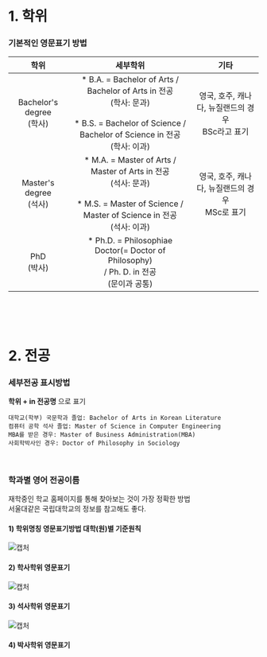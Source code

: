 # 1. 학위
### 기본적인 영문표기 방법
|학위|세부학위|기타|
|:--:|:--:|:--:|
|Bachelor's degree<br>(학사)|* B.A. = Bachelor of Arts / Bachelor of Arts in 전공<br>(학사: 문과)<br><br>* B.S. = Bachelor of Science / Bachelor of Science in 전공<br>(학사: 이과)|영국, 호주, 캐나다, 뉴질랜드의 경우<br>BSc라고 표기|
|Master's degree<br>(석사)|* M.A. = Master of Arts / Master of Arts in 전공<br>(석사: 문과)<br><br>* M.S. = Master of Science / Master of Science in 전공<br>(석사: 이과)|영국, 호주, 캐나다, 뉴질랜드의 경우<br>MSc로 표기|
|PhD<br>(박사)|* Ph.D. = Philosophiae Doctor(= Doctor of Philosophy) <br>/ Ph. D. in 전공<br>(문이과 공통)|

<br><br><br>


# 2. 전공
### 세부전공 표시방법 
**학위 + in 전공명** 으로 표기
```
대학교(학부) 국문학과 졸업: Bachelor of Arts in Korean Literature
컴퓨터 공학 석사 졸업: Master of Science in Computer Engineering
MBA를 받은 경우: Master of Business Administration(MBA)
사회학박사인 경우: Doctor of Philosophy in Sociology
```

<br>

### 학과별 영어 전공이름
재학중인 학교 홈페이지를 통해 찾아보는 것이 가장 정확한 방법<br>
서울대같은 국립대학교의 정보를 참고해도 좋다.

#### 1) 학위명칭 영문표기방법 대학(원)별 기준원칙
![캡처](https://user-images.githubusercontent.com/38516906/61325175-159cef80-a84f-11e9-939a-b23f59d7ed64.PNG)

#### 2) 학사학위 영문표기
![캡처](https://user-images.githubusercontent.com/38516906/61326076-fdc66b00-a850-11e9-97c1-898a397d63dc.PNG)

#### 3) 석사학위 영문표기
![캡처](https://user-images.githubusercontent.com/38516906/61326445-bab8c780-a851-11e9-880d-11529594fa78.PNG)

#### 4) 박사학위 영문표기
